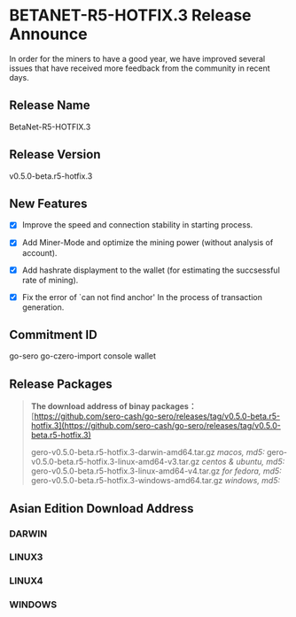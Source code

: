 # BETANET-R5-HOTFIX.3 Release Announce



In order for the miners to have a good year, we have improved several issues that have received more feedback from the community in recent days.



## Release Name

BetaNet-R5-HOTFIX.3



## Release Version

v0.5.0-beta.r5-hotfix.3



## New Features

- [x] Improve the speed and connection stability in starting process.
- [x] Add Miner-Mode and optimize the mining power (without analysis of account).
- [x] Add hashrate displayment to the wallet (for estimating the succsessful rate of mining).
- [x] Fix the error of `can not find anchor' In the process of transaction generation.



## Commitment ID

go-sero
go-czero-import
console
wallet

## Release Packages

> **The download address of binay packages：**
> [https://github.com/sero-cash/go-sero/releases/tag/v0.5.0-beta.r5-hotfix.3](https://github.com/sero-cash/go-sero/releases/tag/v0.5.0-beta.r5-hotfix.3)
>
> gero-v0.5.0-beta.r5-hotfix.3-darwin-amd64.tar.gz  _macos,  md5:_
> gero-v0.5.0-beta.r5-hotfix.3-linux-amd64-v3.tar.gz  _centos & ubuntu, md5:_
> gero-v0.5.0-beta.r5-hotfix.3-linux-amd64-v4.tar.gz  _for fedora, md5:_
> gero-v0.5.0-beta.r5-hotfix.3-windows-amd64.tar.gz  _windows, md5:_



## Asian Edition Download Address

### DARWIN



### LINUX3



### LINUX4



### WINDOWS